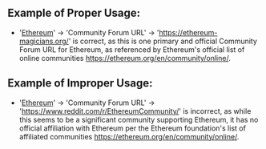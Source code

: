## Example of Proper Usage:
* '[Ethereum](https://golden.com/wiki/Ethereum-W4Z)' -> 'Community Forum URL' -> 'https://ethereum-magicians.org/' is correct, as this is one primary and official Community Forum URL for Ethereum, as referenced by Ethereum's official list of online communities https://ethereum.org/en/community/online/.

## Example of Improper Usage:
* '[Ethereum](https://golden.com/wiki/Ethereum-W4Z)' -> 'Community Forum URL' -> 'https://www.reddit.com/r/EthereumCommunity/' is incorrect, as while this seems to be a significant community supporting Ethereum, it has no official affiliation with Ethereum per the Ethereum foundation's list of affiliated communities https://ethereum.org/en/community/online/.
